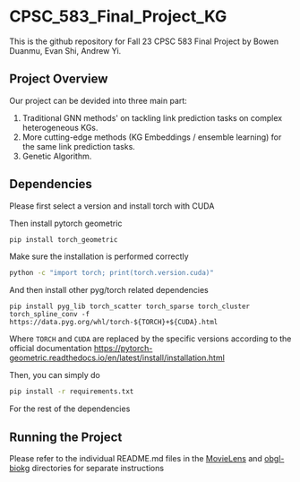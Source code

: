 # CPSC_583_Final_Project_KG
This is the github repository for Fall 23 CPSC 583 Final Project by Bowen Duanmu, Evan Shi, Andrew Yi.

## Project Overview
Our project can be devided into three main part:

1. Traditional GNN methods' on tackling link prediction tasks on complex heterogeneous KGs.  
2. More cutting-edge methods (KG Embeddings / ensemble learning) for the same link prediction tasks. 
4. Genetic Algorithm.

## Dependencies
Please first select a version and install torch with CUDA

Then install pytorch geometric

```bash
pip install torch_geometric
```

Make sure the installation is performed correctly

```bash
python -c "import torch; print(torch.version.cuda)"
```

And then install other pyg/torch related dependencies

```basg 
pip install pyg_lib torch_scatter torch_sparse torch_cluster torch_spline_conv -f https://data.pyg.org/whl/torch-${TORCH}+${CUDA}.html
```

Where `TORCH` and `CUDA` are replaced by the specific versions according to the official documentation https://pytorch-geometric.readthedocs.io/en/latest/install/installation.html

Then, you can simply do

```bash
pip install -r requirements.txt
```

For the rest of the dependencies

## Running the Project
Please refer to the individual README.md files in the [MovieLens](https://github.com/Eceptonsu/CPSC_583_Final_Project_KG/tree/main/MovieLens) and [obgl-biokg](https://github.com/Eceptonsu/CPSC_583_Final_Project_KG/tree/main/ogbl-biokg) directories for separate instructions

